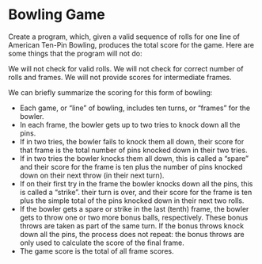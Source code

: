 # Bowling Game

Create a program, which, given a valid sequence of rolls for one line of American Ten-Pin Bowling, produces the total score for the game. Here are some things that the program will not do:

We will not check for valid rolls.
We will not check for correct number of rolls and frames.
We will not provide scores for intermediate frames.

We can briefly summarize the scoring for this form of bowling:

- Each game, or “line” of bowling, includes ten turns, or “frames” for the bowler.
- In each frame, the bowler gets up to two tries to knock down all the pins.
- If in two tries, the bowler fails to knock them all down, their score for that frame is the total number of pins knocked down in their two tries.
- If in two tries the bowler knocks them all down, this is called a “spare” and their score for the frame is ten plus the number of pins knocked down on their next throw (in their next turn).
- If on their first try in the frame the bowler knocks down all the pins, this is called a “strike”. their turn is over, and their score for the frame is ten plus the simple total of the pins knocked down in their next two rolls.
- If the bowler gets a spare or strike in the last (tenth) frame, the bowler gets to throw one or two more bonus balls, respectively. These bonus throws are taken as part of the same turn. If the bonus throws knock down all the pins, the process does not repeat: the bonus throws are only used to calculate the score of the final frame.
- The game score is the total of all frame scores.